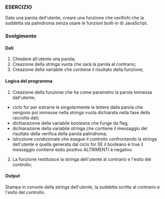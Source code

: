 ### ESERCIZIO
Data una parola dell'utente, creare una funzione che verifichi che la suddetta sia palindroma senza usare le funzioni built-in di JavaScript.

### Svolgimento

#### Dati
1. Chiedere all'utente una parola;
2. Creazione della stringa vuota che sarà la parola al contrario;
3. Creazione della variabile che contiene il risultato della funzione;

#### Logica del programma
1. Creazione della funzione che ha come parametro la parola immessa dall'utente;
 - ciclo for per estrarre le singolarmente le lettere dalla parola che vengono poi immesse nella stringa vuota dichiarata nella fase della raccolta dati;
 - dichiarazione della variabile booleana che funge da flag;
 - dichiarazione della variabile stringa che contiene il messaggio del risultato della verifica della parola palindroma;
 - istruzione condizionale che esegue il controllo confrontando la stringa dell'utente e quella generata dal ciclo for
  SE il booleano è true il messaggio contiene esito positivo
  ALTRIMENTI è negativo
  2. La funzione restituisce la stringa dell'utente al contrario e l'esito del controllo;
  
#### Output
Stampa in console della stringa dell'utente, la suddetta scritta al contrario e l'esito del controllo.